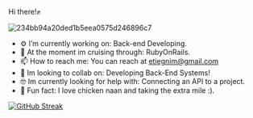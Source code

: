 Hi there!✊

![234bb94a20ded1b5eea0575d246896c7](https://github.com/user-attachments/assets/601e7346-6d7a-4760-b652-0e879bef4fba)

- ⚙  I’m currently working on: Back-end Developing.
- 🧬 At the moment im cruising through: RubyOnRails.
- 📫 How to reach me: You can reach at etiegnim@gmail.com
- 🤠 Im looking to collab on: Developing Back-End Systems!
- 🤓 Im currently looking for help with: Connecting an API to a project.
- 📎 Fun fact: I love chicken naan and taking the extra mile :).

[![GitHub Streak](https://streak-stats.demolab.com/?user=Thewsthews)](https://git.io/streak-stats)
